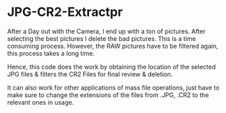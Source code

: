 # JPG-CR2-Extractpr

After a Day out with the Camera, I end up with a ton of pictures. After selecting the best pictures I delete the bad pictures. This is a time consuming process. However, the RAW pictures have to be filtered again, this process takes a long time. 

Hence, this code does the work by obtaining the location of the selected JPG files & filters the CR2 Files for final review & deletion. 

It can also work for other applications of mass file operations, just have to make sure to change the extensions of the files from .JPG, .CR2 to the relevant ones in usage. 

